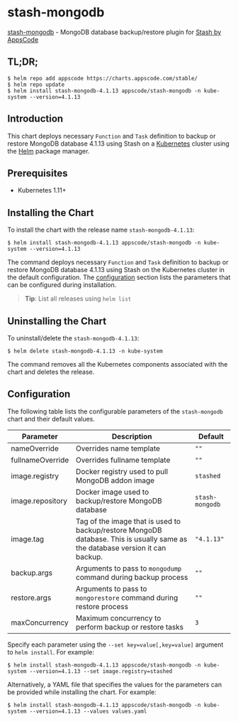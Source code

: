 # stash-mongodb

[stash-mongodb](https://github.com/stashed/mongodb) - MongoDB database backup/restore plugin for [Stash by AppsCode](https://stash.run)

## TL;DR;

```console
$ helm repo add appscode https://charts.appscode.com/stable/
$ helm repo update
$ helm install stash-mongodb-4.1.13 appscode/stash-mongodb -n kube-system --version=4.1.13
```

## Introduction

This chart deploys necessary `Function` and `Task` definition to backup or restore MongoDB database 4.1.13 using Stash on a [Kubernetes](http://kubernetes.io) cluster using the [Helm](https://helm.sh) package manager.

## Prerequisites

- Kubernetes 1.11+

## Installing the Chart

To install the chart with the release name `stash-mongodb-4.1.13`:

```console
$ helm install stash-mongodb-4.1.13 appscode/stash-mongodb -n kube-system --version=4.1.13
```

The command deploys necessary `Function` and `Task` definition to backup or restore MongoDB database 4.1.13 using Stash on the Kubernetes cluster in the default configuration. The [configuration](#configuration) section lists the parameters that can be configured during installation.

> **Tip**: List all releases using `helm list`

## Uninstalling the Chart

To uninstall/delete the `stash-mongodb-4.1.13`:

```console
$ helm delete stash-mongodb-4.1.13 -n kube-system
```

The command removes all the Kubernetes components associated with the chart and deletes the release.

## Configuration

The following table lists the configurable parameters of the `stash-mongodb` chart and their default values.

|    Parameter     |                                                          Description                                                          |     Default     |
|------------------|-------------------------------------------------------------------------------------------------------------------------------|-----------------|
| nameOverride     | Overrides name template                                                                                                       | `""`            |
| fullnameOverride | Overrides fullname template                                                                                                   | `""`            |
| image.registry   | Docker registry used to pull MongoDB addon image                                                                              | `stashed`       |
| image.repository | Docker image used to backup/restore MongoDB database                                                                          | `stash-mongodb` |
| image.tag        | Tag of the image that is used to backup/restore MongoDB database. This is usually same as the database version it can backup. | `"4.1.13"`      |
| backup.args      | Arguments to pass to `mongodump` command during backup process                                                                | `""`            |
| restore.args     | Arguments to pass to `mongorestore` command during restore process                                                            | `""`            |
| maxConcurrency   | Maximum concurrency to perform backup or restore tasks                                                                        | `3`             |


Specify each parameter using the `--set key=value[,key=value]` argument to `helm install`. For example:

```console
$ helm install stash-mongodb-4.1.13 appscode/stash-mongodb -n kube-system --version=4.1.13 --set image.registry=stashed
```

Alternatively, a YAML file that specifies the values for the parameters can be provided while
installing the chart. For example:

```console
$ helm install stash-mongodb-4.1.13 appscode/stash-mongodb -n kube-system --version=4.1.13 --values values.yaml
```
